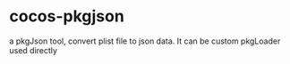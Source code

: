 # cocos-pkgjson
a pkgJson tool, convert plist file to json data. It can be custom pkgLoader used directly
